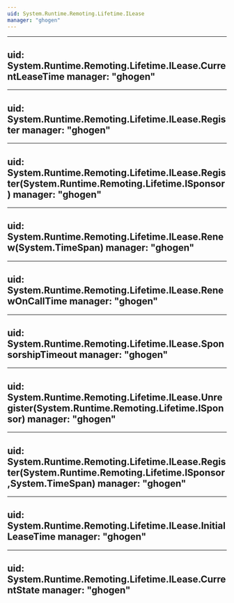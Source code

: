 ```yaml
---
uid: System.Runtime.Remoting.Lifetime.ILease
manager: "ghogen"
---
```


---
uid: System.Runtime.Remoting.Lifetime.ILease.CurrentLeaseTime
manager: "ghogen"
---

---
uid: System.Runtime.Remoting.Lifetime.ILease.Register
manager: "ghogen"
---

---
uid: System.Runtime.Remoting.Lifetime.ILease.Register(System.Runtime.Remoting.Lifetime.ISponsor)
manager: "ghogen"
---

---
uid: System.Runtime.Remoting.Lifetime.ILease.Renew(System.TimeSpan)
manager: "ghogen"
---

---
uid: System.Runtime.Remoting.Lifetime.ILease.RenewOnCallTime
manager: "ghogen"
---

---
uid: System.Runtime.Remoting.Lifetime.ILease.SponsorshipTimeout
manager: "ghogen"
---

---
uid: System.Runtime.Remoting.Lifetime.ILease.Unregister(System.Runtime.Remoting.Lifetime.ISponsor)
manager: "ghogen"
---

---
uid: System.Runtime.Remoting.Lifetime.ILease.Register(System.Runtime.Remoting.Lifetime.ISponsor,System.TimeSpan)
manager: "ghogen"
---

---
uid: System.Runtime.Remoting.Lifetime.ILease.InitialLeaseTime
manager: "ghogen"
---

---
uid: System.Runtime.Remoting.Lifetime.ILease.CurrentState
manager: "ghogen"
---
